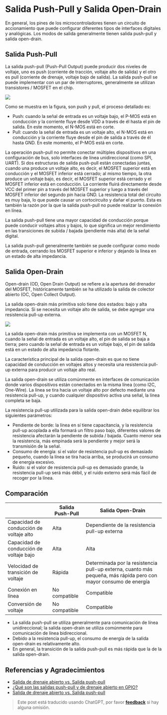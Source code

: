 # Salida Push-Pull y Salida Open-Drain

En general, los pines de los microcontroladores tienen un circuito de accionamiento que puede configurar diferentes tipos de interfaces digitales y analógicas. Los modos de salida generalmente tienen salida push-pull y salida open-drain.

## Salida Push-Pull

La salida push-pull (Push-Pull Output) puede producir dos niveles de voltaje, uno es push (corriente de tracción, voltaje alto de salida) y el otro es pull (corriente de drenaje, voltaje bajo de salida). La salida push-pull se puede implementar con un par de interruptores, generalmente se utilizan transistores / MOSFET en el chip.

![](https://img.wiki-power.com/d/wiki-media/img/20211227095254.png)

Como se muestra en la figura, son push y pull, el proceso detallado es:

- Push: cuando la señal de entrada es un voltaje bajo, el P-MOS está en conducción y la corriente fluye desde VDD a través de él hasta el pin de salida. En este momento, el N-MOS está en corte.
- Pull: cuando la señal de entrada es un voltaje alto, el N-MOS está en conducción y la corriente fluye desde el pin de salida a través de él hasta GND. En este momento, el P-MOS está en corte.

La operación push-pull no permite conectar múltiples dispositivos en una configuración de bus, solo interfaces de línea unidireccional (como SPI, UART). Si dos estructuras de salida push-pull están conectadas juntas, cuando una produce un voltaje alto, es decir, el MOSFET superior está en conducción y el MOSFET inferior está cerrado; al mismo tiempo, la otra produce un voltaje bajo, es decir, el MOSFET superior está cerrado y el MOSFET inferior está en conducción. La corriente fluirá directamente desde VCC del primer pin a través del MOSFET superior y luego a través del MOSFET inferior del segundo pin hacia GND. La resistencia total del circuito es muy baja, lo que puede causar un cortocircuito y dañar el puerto. Esta es también la razón por la que la salida push-pull no puede realizar la conexión en línea.

La salida push-pull tiene una mayor capacidad de conducción porque puede conducir voltajes altos y bajos, lo que significa un mejor rendimiento en las transiciones de subida / bajada (pendiente más alta) de la señal digital.

La salida push-pull generalmente también se puede configurar como modo de entrada, cerrando los MOSFET superior e inferior y dejando la línea en un estado de alta impedancia.

## Salida Open-Drain

Open-drain (OD, Open Drain Output) se refiere a la apertura del drenador del MOSFET, históricamente también se ha utilizado la salida de colector abierto (OC, Open Collect Output).

La salida open-drain más primitiva solo tiene dos estados: bajo y alta impedancia. Si se necesita un voltaje alto de salida, se debe agregar una resistencia pull-up externa.

![](https://img.wiki-power.com/d/wiki-media/img/20211228172532.png)

La salida open-drain más primitiva se implementa con un MOSFET N, cuando la señal de entrada es un voltaje alto, el pin de salida se baja a tierra; pero cuando la señal de entrada es un voltaje bajo, el pin de salida está en un estado de alta impedancia flotante.

La característica principal de la salida open-drain es que no tiene capacidad de conducción en voltajes altos y necesita una resistencia pull-up externa para producir un voltaje alto real.

La salida open-drain se utiliza comúnmente en interfaces de comunicación donde varios dispositivos están conectados en la misma línea (como I2C, One-Wire). La línea se tira hacia un voltaje alto por defecto mediante una resistencia pull-up, y cuando cualquier dispositivo activa una señal, la línea completa se baja.

La resistencia pull-up utilizada para la salida open-drain debe equilibrar los siguientes parámetros:

- Pendiente de borde: la línea en sí tiene capacitancia, y la resistencia pull-up acoplada a ella formará un filtro paso bajo, diferentes valores de resistencia afectarán la pendiente de subida / bajada. Cuanto menor sea la resistencia, más empinada será la pendiente y mejor será la transmisión de la señal.
- Consumo de energía: si el valor de resistencia pull-up es demasiado pequeño, cuando la línea se tira hacia arriba, se producirá un consumo de energía excesivo.
- Ruido: si el valor de resistencia pull-up es demasiado grande, la resistencia pull-up será más débil, y el ruido externo será más fácil de recoger por la línea.

## Comparación

|                                         | Salida Push-Pull | Salida Open-Drain                                                                                                |
| --------------------------------------- | ---------------- | ---------------------------------------------------------------------------------------------------------------- |
| Capacidad de conducción de voltaje alto | Alta             | Dependiente de la resistencia pull-up externa                                                                    |
| Capacidad de conducción de voltaje bajo | Alta             | Alta                                                                                                             |
| Velocidad de transición de voltaje      | Rápida           | Determinada por la resistencia pull-up externa, cuanto más pequeña, más rápida pero con mayor consumo de energía |
| Conexión en línea                       | No compatible    | Compatible                                                                                                       |
| Conversión de voltaje                   | No compatible    | Compatible                                                                                                       |

- La salida push-pull se utiliza generalmente para comunicación de línea unidireccional; la salida open-drain se utiliza comúnmente para comunicación de línea bidireccional.
- Debido a la resistencia pull-up, el consumo de energía de la salida open-drain es relativamente alto.
- En general, la transición de la salida push-pull es más rápida que la de la salida open-drain.

## Referencias y Agradecimientos

- [Salida de drenaje abierto vs. Salida push-pull](https://open4tech.com/open-drain-output-vs-push-pull-output/)
- [¿Qué son las salidas push-pull y de drenaje abierto en GPIO?](https://mp.weixin.qq.com/s/bNfSBfYKt_IKnFPvrCYD9Q)
- [Salida de drenaje abierto vs. Salida push-pull](https://zhuanlan.zhihu.com/p/41942876)

> Este post está traducido usando ChatGPT, por favor [**feedback**](https://github.com/linyuxuanlin/Wiki_MkDocs/issues/new) si hay alguna omisión.
